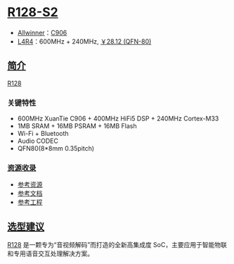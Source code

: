 ﻿# [R128-S2](https://github.com/SoCXin/R128)


* [Allwinner](https://www.allwinnertech.com/)：[C906](https://github.com/SoCXin/RISC-V)
* [L4R4](https://github.com/SoCXin/Level)：600MHz + 240MHz, [￥28.12 (QFN-80)](https://item.szlcsc.com/6363280.html)


## [简介](https://github.com/SoCXin/R128/wiki)

[R128](https://whycan.com/files/members/3907/R128_Datasheet_V0.7_Draft_Version.pdf) 


### 关键特性

* 600MHz XuanTie C906 + 400MHz HiFi5 DSP + 240MHz Cortex-M33
* 1MB SRAM + 16MB PSRAM + 16MB Flash
* Wi-Fi + Bluetooth
* Audio CODEC
* QFN80(8*8mm 0.35pitch)


### [资源收录](https://github.com/SoCXin)

* [参考资源](src/)
* [参考文档](docs/)
* [参考工程](project/)

## [选型建议](https://github.com/SoCXin)

[R128](https://github.com/SoCXin/R128) 是一颗专为“音视频解码”而打造的全新高集成度 SoC，主要应用于智能物联和专用语音交互处理解决方案。

